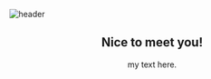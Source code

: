 ![header](https://capsule-render.vercel.app/api?type=cylinder&theme=tokyonight&height=200&section=header&text=Cyanjz's%20repo&fontSize=90&animation=fadeIn
)
## <center> Nice to meet you! </center>
<div align="center">
  my text here.
</div>

